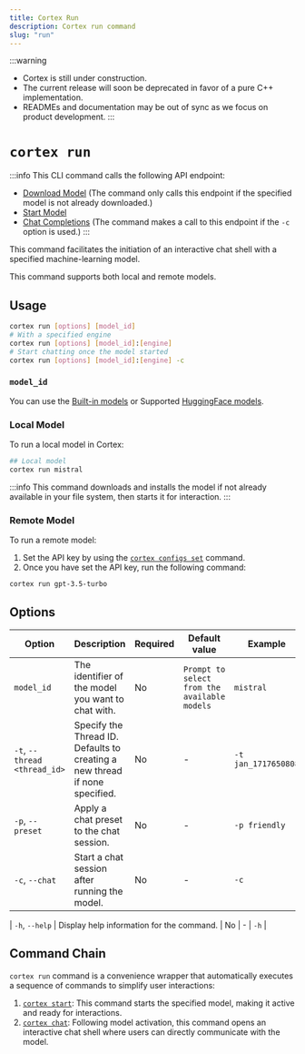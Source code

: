 ```yaml
---
title: Cortex Run
description: Cortex run command
slug: "run"
---
```


:::warning
- Cortex is still under construction.
- The current release will soon be deprecated in favor of a pure C++ implementation.
- READMEs and documentation may be out of sync as we focus on product development.
:::

# `cortex run`
:::info
This CLI command calls the following API endpoint:
- [Download Model](/api-reference#tag/models/post/v1/models/{modelId}/pull) (The command only calls this endpoint if the specified model is not already downloaded.)
- [Start Model](/api-reference#tag/models/post/v1/models/{modelId}/start)
- [Chat Completions](/api-reference#tag/inference/post/v1/chat/completions) (The command makes a call to this endpoint if the `-c` option is used.)
:::

This command facilitates the initiation of an interactive chat shell with a specified machine-learning model.


This command supports both local and remote models.

## Usage

```bash
cortex run [options] [model_id]
# With a specified engine
cortex run [options] [model_id]:[engine]
# Start chatting once the model started
cortex run [options] [model_id]:[engine] -c
```
### `model_id`
You can use the [Built-in models](/docs/hub/cortex-hub) or Supported [HuggingFace models](/docs/hub/hugging-face).
### Local Model
To run a local model in Cortex:
```bash
## Local model
cortex run mistral
```
:::info
This command downloads and installs the model if not already available in your file system, then starts it for interaction.
:::
### Remote Model
To run a remote model:
1. Set the API key by using the [`cortex configs set`](/docs/cli/configs/set) command.
2.  Once you have set the API key, run the following command:
```bash
cortex run gpt-3.5-turbo
```


## Options

| Option                      | Description                                                                 | Required | Default value                                | Example                |
|-----------------------------|-----------------------------------------------------------------------------|----------|----------------------------------------------|------------------------|
| `model_id`                  | The identifier of the model you want to chat with.                          | No       | `Prompt to select from the available models` | `mistral`       |
| `-t`, `--thread <thread_id>`  | Specify the Thread ID. Defaults to creating a new thread if none specified. | No       | -                                            | `-t jan_1717650808`       |
| `-p`, `--preset`              | Apply a chat preset to the chat session.                                    | No       | -                                            | `-p friendly`    |
| `-c`, `--chat`                | Start a chat session after running the model.                                   | No       | -                                            | `-c`               |

| `-h`, `--help`                | Display help information for the command.                                   | No       | -                                            | `-h`               |



## Command Chain

`cortex run` command is a convenience wrapper that automatically executes a sequence of commands to simplify user interactions:

1. [`cortex start`](/docs/cli/models/start): This command starts the specified model, making it active and ready for interactions.
2. [`cortex chat`](/docs/cli/chat): Following model activation, this command opens an interactive chat shell where users can directly communicate with the model.
